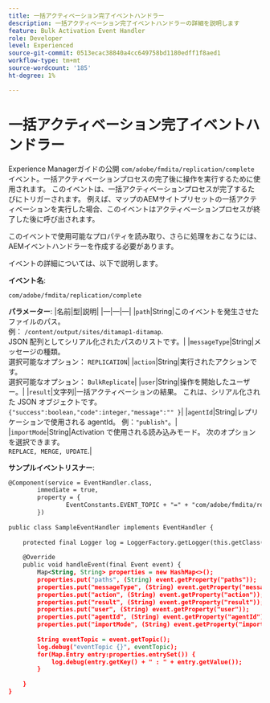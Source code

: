```yaml
---
title: 一括アクティベーション完了イベントハンドラー
description: 一括アクティベーション完了イベントハンドラーの詳細を説明します
feature: Bulk Activation Event Handler
role: Developer
level: Experienced
source-git-commit: 0513ecac38840a4cc649758bd1180edff1f8aed1
workflow-type: tm+mt
source-wordcount: '185'
ht-degree: 1%

---
```


# 一括アクティベーション完了イベントハンドラー

Experience Managerガイドの公開 `com/adobe/fmdita/replication/complete` イベント。一括アクティベーションプロセスの完了後に操作を実行するために使用されます。 このイベントは、一括アクティベーションプロセスが完了するたびにトリガーされます。 例えば、マップのAEMサイトプリセットの一括アクティベーションを実行した場合、このイベントはアクティベーションプロセスが終了した後に呼び出されます。

このイベントで使用可能なプロパティを読み取り、さらに処理をおこなうには、AEMイベントハンドラーを作成する必要があります。

イベントの詳細については、以下で説明します。

**イベント名**:

```
com/adobe/fmdita/replication/complete 
```

**パラメーター**: |名前|型|説明| |—|—|—| |`path`|String|このイベントを発生させたファイルのパス。 <br> 例： `/content/output/sites/ditamap1-ditamap`. <br> JSON 配列としてシリアル化されたパスのリストです。| |`messageType`|String|メッセージの種類。 <br>選択可能なオプション： `REPLICATION`| |`action`|String|実行されたアクションです。 <br>選択可能なオプション： `BulkReplicate`| |`user`|String|操作を開始したユーザー。| |`result`|文字列|一括アクティベーションの結果。 これは、シリアル化された JSON オブジェクトです。 <br>`{"success":boolean,"code":integer,"message":"" }`| |`agentId`|String|レプリケーションで使用される agentId。 例：`"publish"`。| |`importMode`|String|Activation で使用される読み込みモード。 次のオプションを選択できます。 <br>`REPLACE, MERGE, UPDATE`.|


**サンプルイベントリスナー**:

```XML
@Component(service = EventHandler.class,
        immediate = true,
        property = {
                EventConstants.EVENT_TOPIC + "=" + "com/adobe/fmdita/replication/complete",
        })
 
public class SampleEventHandler implements EventHandler {
 
    protected final Logger log = LoggerFactory.getLogger(this.getClass());
 
    @Override
    public void handleEvent(final Event event) {
        Map<String, String> properties = new HashMap<>();
        properties.put("paths", (String) event.getProperty("paths"));
        properties.put("messageType", (String) event.getProperty("messageType"));
        properties.put("action", (String) event.getProperty("action"));
        properties.put("result", (String) event.getProperty("result"));
        properties.put("user", (String) event.getProperty("user"));
        properties.put("agentId", (String) event.getProperty("agentId"));
        properties.put("importMode", (String) event.getProperty("importMode"));
 
        String eventTopic = event.getTopic();
        log.debug("eventTopic {}", eventTopic);
        for(Map.Entry entry:properties.entrySet()) {
            log.debug(entry.getKey() + " : " + entry.getValue());
        }
 
    }
}
```
